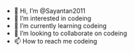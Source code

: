 - 👋 Hi, I’m @Sayantan2011
- 👀 I’m interested in codeing
- 🌱 I’m currently learning  codeing
- 💞️ I’m looking to collaborate on  codeing
- 📫 How to reach me  codeing

<!---
Sayantan2011/Sayantan2011 is a ✨ special ✨ repository because its `README.md` (this file) appears on your GitHub profile.
You can click the Preview link to take a look at your changes.
--->
